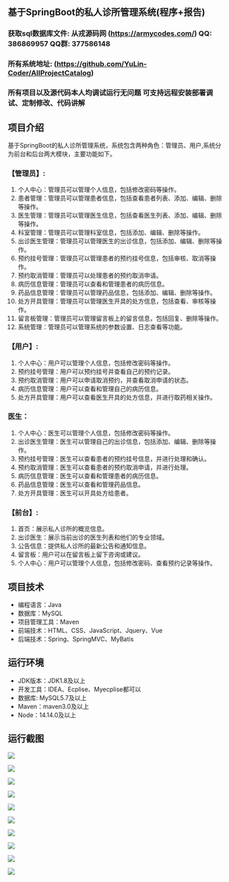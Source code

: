 ## 基于SpringBoot的私人诊所管理系统(程序+报告)

###  获取sql数据库文件: 从戎源码网 (https://armycodes.com/) QQ: 386869957 QQ群: 377586148
###  所有系统地址: (https://github.com/YuLin-Coder/AllProjectCatalog) 
###  所有项目以及源代码本人均调试运行无问题 可支持远程安装部署调试、定制修改、代码讲解

## 项目介绍
基于SpringBoot的私人诊所管理系统，系统包含两种角色：管理员、用户,系统分为前台和后台两大模块，主要功能如下。

### 【管理员】:
1. 个人中心：管理员可以管理个人信息，包括修改密码等操作。
2. 患者管理：管理员可以管理患者信息，包括查看患者列表、添加、编辑、删除等操作。
3. 医生管理：管理员可以管理医生信息，包括查看医生列表、添加、编辑、删除等操作。
4. 科室管理：管理员可以管理科室信息，包括添加、编辑、删除等操作。
5. 出诊医生管理：管理员可以管理医生的出诊信息，包括添加、编辑、删除等操作。
6. 预约挂号管理：管理员可以管理患者的预约挂号信息，包括审核、取消等操作。
7. 预约取消管理：管理员可以处理患者的预约取消申请。
8. 病历信息管理：管理员可以查看和管理患者的病历信息。
9. 药品信息管理：管理员可以管理药品信息，包括添加、编辑、删除等操作。
10. 处方开具管理：管理员可以管理医生开具的处方信息，包括查看、审核等操作。
11. 留言板管理：管理员可以管理留言板上的留言信息，包括回复、删除等操作。
12. 系统管理：管理员可以管理系统的参数设置、日志查看等功能。

### 【用户】:
1. 个人中心：用户可以管理个人信息，包括修改密码等操作。
2. 预约挂号管理：用户可以预约挂号并查看自己的预约记录。
3. 预约取消管理：用户可以申请取消预约，并查看取消申请的状态。
4. 病历信息管理：用户可以查看和管理自己的病历信息。
5. 处方开具管理：用户可以查看医生开具的处方信息，并进行取药相关操作。

### 医生：
1. 个人中心：医生可以管理个人信息，包括修改密码等操作。
2. 出诊医生管理：医生可以管理自己的出诊信息，包括添加、编辑、删除等操作。
3. 预约挂号管理：医生可以查看患者的预约挂号信息，并进行处理和确认。
4. 预约取消管理：医生可以查看患者的预约取消申请，并进行处理。
5. 病历信息管理：医生可以查看和管理患者的病历信息。
6. 药品信息管理：医生可以查看和管理药品信息。
7. 处方开具管理：医生可以开具处方给患者。

### 【前台】:
1. 首页：展示私人诊所的概览信息。
2. 出诊医生：展示当前出诊的医生列表和他们的专业领域。
3. 公告信息：提供私人诊所的最新公告和通知信息。
4. 留言板：用户可以在留言板上留下咨询或建议。
5. 个人中心：用户可以管理个人信息，包括修改密码、查看预约记录等操作。

## 项目技术
- 编程语言：Java
- 数据库：MySQL
- 项目管理工具：Maven
- 前端技术：HTML、CSS、JavaScript、Jquery、Vue
- 后端技术：Spring、SpringMVC、MyBatis

## 运行环境
- JDK版本：JDK1.8及以上
- 开发工具：IDEA、Ecplise、Myecplise都可以
- 数据库: MySQL5.7及以上
- Maven：maven3.0及以上
- Node：14.14.0及以上

## 运行截图
![](screenshot/1.png)

![](screenshot/2.png)

![](screenshot/3.png)

![](screenshot/4.png)

![](screenshot/5.png)

![](screenshot/6.png)

![](screenshot/7.png)

![](screenshot/8.png)

![](screenshot/9.png)

![](screenshot/10.png)